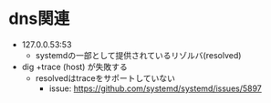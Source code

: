 # dns関連

* 127.0.0.53:53
  * systemdの一部として提供されているリゾルバ(resolved)
* dig +trace (host) が失敗する
  * resolvedはtraceをサポートしていない
    * issue: https://github.com/systemd/systemd/issues/5897
